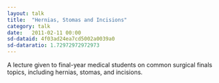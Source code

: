 ```yaml
---
layout: talk
title:  "Hernias, Stomas and Incisions"
category: talk
date:   2011-02-11 00:00
sd-dataid: 4f03ad24ea7cd5002a0039a0
sd-dataratio: 1.72972972972973
---
```


A lecture given to final-year medical students on common surgical finals topics, including hernias, stomas, and incisions.
